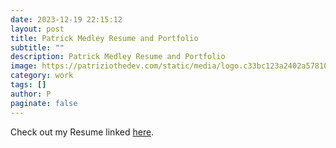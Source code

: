 ```yaml
---
date: 2023-12-19 22:15:12
layout: post
title: Patrick Medley Resume and Portfolio
subtitle: ""
description: Patrick Medley Resume and Portfolio
image: https://patriziothedev.com/static/media/logo.c33bc123a2402a578101.webp
category: work
tags: []
author: P
paginate: false
---
```

Check out my Resume linked [here](https://patrizio-programs.github.io/Digital-Resume/).